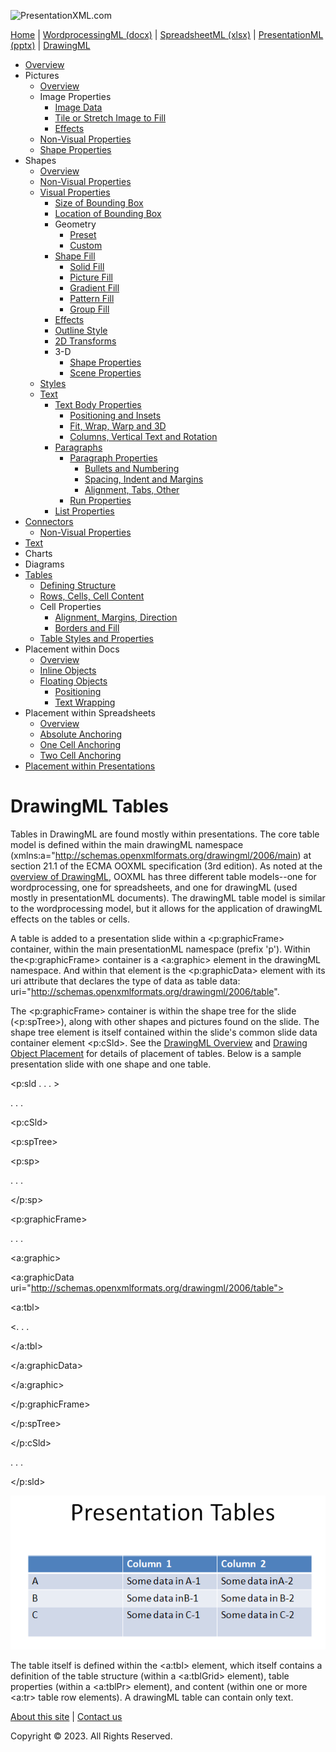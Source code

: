 ![PresentationXML.com](images\PresentationMLBanner.png)

[Home](index.php) | [WordprocessingML (docx)](anatomyofOOXML.php) | [SpreadsheetML (xlsx)](anatomyofOOXML-xlsx.php) | [PresentationML (pptx)](anatomyofOOXML-pptx.php) | [DrawingML](drwOverview.php)

* [Overview](drwOverview.php)
* Pictures
  + [Overview](drwPic.php)
  + Image Properties
    - [Image Data](drwPic-ImageData.php)
    - [Tile or Stretch Image to Fill](drwPic-tile.php)
    - [Effects](drwPic-effects.php)
  + [Non-Visual Properties](drwPic-nvPicPr.php)
  + [Shape Properties](drwSp-SpPr.php)
* Shapes
  + [Overview](drwShape.php)
  + [Non-Visual Properties](drwSp-nvSpPr.php)
  + [Visual Properties](drwSp-SpPr.php)
    - [Size of Bounding Box](drwSp-size.php)
    - [Location of Bounding Box](drwSp-location.php)
    - Geometry
      * [Preset](drwSp-prstGeom.php)
      * [Custom](drwSp-custGeom.php)
    - [Shape Fill](drwSp-shapeFill.php)
      * [Solid Fill](drwSp-SolidFill.php)
      * [Picture Fill](drwSp-PictFill.php)
      * [Gradient Fill](drwSp-GradFill.php)
      * [Pattern Fill](drwSp-PattFill.php)
      * [Group Fill](drwSp-grpFill.php)
    - [Effects](drwSp-effects.php)
    - [Outline Style](drwSp-outline.php)
    - [2D Transforms](drwSp-rotate.php)
    - 3-D
      * [Shape Properties](drwSp-3dProps.php)
      * [Scene Properties](drwSp-3dScene.php)
  + [Styles](drwSp-styles.php)
  + [Text](drwSp-text.php)
    - [Text Body Properties](drwSp-text-bodyPr.php)
      * [Positioning and Insets](drwSp-text-bodyPr-inset.php)
      * [Fit, Wrap, Warp and 3D](drwSp-text-bodyPr-fit.php)
      * [Columns, Vertical Text and Rotation](drwSp-text-bodyPr-columns.php)
    - [Paragraphs](drwSp-text-paragraph.php)
      * [Paragraph Properties](drwSp-text-paraProps.php)
        + [Bullets and Numbering](drwSp-text-paraProps-numbering.php)
        + [Spacing, Indent and Margins](drwSp-text-paraProps-margins.php)
        + [Alignment, Tabs, Other](drwSp-text-paraProps-align.php)
      * [Run Properties](drwSp-text-runProps.php)
    - [List Properties](drwSp-text-lstPr.php)
* [Connectors](drwCxnSp.php)
  + [Non-Visual Properties](drwSp-nvCxnSpPr.php)
* [Text](drwSp-textbox.php)
* Charts
* Diagrams
* [Tables](drwTable.php)
  + [Defining Structure](drwTableGrid.php)
  + [Rows, Cells, Cell Content](drwTableRowAndCell.php)
  + Cell Properties
    - [Alignment, Margins, Direction](drwTableCellProperties-alignment.php)
    - [Borders and Fill](drwTableCellProperties-bordersFills.php)
  + [Table Styles and Properties](drwTableStyles.php)
* Placement within Docs
  + [Overview](drwPicInWord.php)
  + [Inline Objects](drwPicInline.php)
  + [Floating Objects](drwPicFloating.php)
    - [Positioning](drwPicFloating-position.php)
    - [Text Wrapping](drwPicFloating-textWrap.php)
* Placement within Spreadsheets
  + [Overview](drwPicInSpread.php)
  + [Absolute Anchoring](drwPicInSpread-absolute.php)
  + [One Cell Anchoring](drwPicInSpread-oneCell.php)
  + [Two Cell Anchoring](drwPicInSpread-twoCell.php)
* [Placement within Presentations](drwPicInPresentation.php)

# DrawingML Tables

Tables in DrawingML are found mostly within presentations. The core table model is defined within the main drawingML namespace (xmlns:a="http://schemas.openxmlformats.org/drawingml/2006/main) at section 21.1 of the ECMA OOXML specification (3rd edition). As noted at the [overview of DrawingML](drwOverview.php), OOXML has three different table models--one for wordprocessing, one for spreadsheets, and one for drawingML (used mostly in presentationML documents). The drawingML table model is similar to the wordprocessing model, but it allows for the application of drawingML effects on the tables or cells.

A table is added to a presentation slide within a <p:graphicFrame> container, within the main presentationML namespace (prefix 'p'). Within the<p:graphicFrame> container is a <a:graphic> element in the drawingML namespace. And within that element is the <p:graphicData> element with its uri attribute that declares the type of data as table data: uri="http://schemas.openxmlformats.org/drawingml/2006/table".

The <p:graphicFrame> container is within the shape tree for the slide (<p:spTree>), along with other shapes and pictures found on the slide. The shape tree element is itself contained within the slide's common slide data container element <p:cSld>. See the [DrawingML Overview](drwOverview.php) and [Drawing Object Placement](drwPicInPresentation.php) for details of placement of tables. Below is a sample presentation slide with one shape and one table.

<p:sld . . . >

. . .

<p:cSld>

<p:spTree>

  

<p:sp>

. . .

</p:sp>

  

<p:graphicFrame>

. . .

<a:graphic>

<a:graphicData uri="http://schemas.openxmlformats.org/drawingml/2006/table">

<a:tbl>

<. . .

</a:tbl>

</a:graphicData>

</a:graphic>

</p:graphicFrame>

  

</p:spTree>

</p:cSld>

. . .

</p:sld>

![DrawingML - Table](images/drwTable.gif)

The table itself is defined within the <a:tbl> element,
which itself contains a definition of the table structure (within a
<a:tblGrid> element), table properties
(within a <a:tblPr> element), and content
(within one or more <a:tr> table row elements).
A drawingML table can contain only text.

  

[About this site](aboutThisSite.php) | [Contact us](contactUs.php)
  
Copyright © 2023. All Rights Reserved.